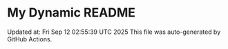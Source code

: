 # My Dynamic README
Updated at: Fri Sep 12 02:55:39 UTC 2025
This file was auto-generated by GitHub Actions.

